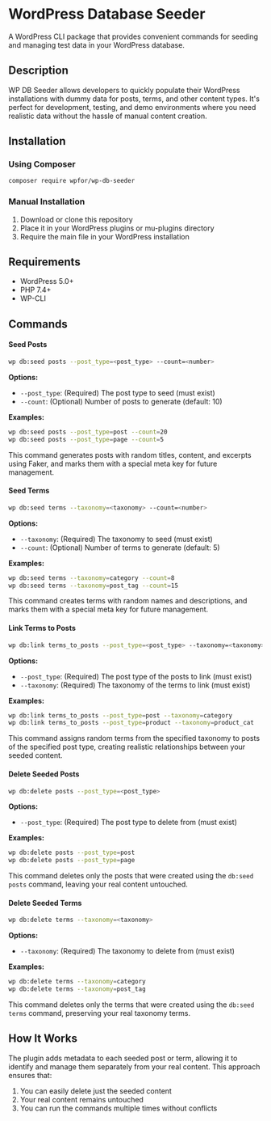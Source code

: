 # WordPress Database Seeder

A WordPress CLI package that provides convenient commands for seeding and managing test data in your WordPress database.

## Description

WP DB Seeder allows developers to quickly populate their WordPress installations with dummy data for posts, terms, and other content types. It's perfect for development, testing, and demo environments where you need realistic data without the hassle of manual content creation.

## Installation

### Using Composer

```bash
composer require wpfor/wp-db-seeder
```

### Manual Installation

1. Download or clone this repository
2. Place it in your WordPress plugins or mu-plugins directory
3. Require the main file in your WordPress installation

## Requirements

- WordPress 5.0+
- PHP 7.4+
- WP-CLI

## Commands

#### Seed Posts

```bash
wp db:seed posts --post_type=<post_type> --count=<number>
```

**Options:**
- `--post_type`: (Required) The post type to seed (must exist)
- `--count`: (Optional) Number of posts to generate (default: 10)

**Examples:**
```bash
wp db:seed posts --post_type=post --count=20
wp db:seed posts --post_type=page --count=5
```

This command generates posts with random titles, content, and excerpts using Faker, and marks them with a special meta key for future management.

#### Seed Terms

```bash
wp db:seed terms --taxonomy=<taxonomy> --count=<number>
```

**Options:**
- `--taxonomy`: (Required) The taxonomy to seed (must exist)
- `--count`: (Optional) Number of terms to generate (default: 5)

**Examples:**
```bash
wp db:seed terms --taxonomy=category --count=8
wp db:seed terms --taxonomy=post_tag --count=15
```

This command creates terms with random names and descriptions, and marks them with a special meta key for future management.

#### Link Terms to Posts

```bash
wp db:link terms_to_posts --post_type=<post_type> --taxonomy=<taxonomy>
```

**Options:**
- `--post_type`: (Required) The post type of the posts to link (must exist)
- `--taxonomy`: (Required) The taxonomy of the terms to link (must exist)

**Examples:**
```bash
wp db:link terms_to_posts --post_type=post --taxonomy=category
wp db:link terms_to_posts --post_type=product --taxonomy=product_cat
```

This command assigns random terms from the specified taxonomy to posts of the specified post type, creating realistic relationships between your seeded content.

#### Delete Seeded Posts

```bash
wp db:delete posts --post_type=<post_type>
```

**Options:**
- `--post_type`: (Required) The post type to delete from (must exist)

**Examples:**
```bash
wp db:delete posts --post_type=post
wp db:delete posts --post_type=page
```

This command deletes only the posts that were created using the `db:seed posts` command, leaving your real content untouched.

#### Delete Seeded Terms

```bash
wp db:delete terms --taxonomy=<taxonomy>
```

**Options:**
- `--taxonomy`: (Required) The taxonomy to delete from (must exist)

**Examples:**
```bash
wp db:delete terms --taxonomy=category
wp db:delete terms --taxonomy=post_tag
```

This command deletes only the terms that were created using the `db:seed terms` command, preserving your real taxonomy terms.

## How It Works

The plugin adds metadata to each seeded post or term, allowing it to identify and manage them separately from your real content. This approach ensures that:

1. You can easily delete just the seeded content
2. Your real content remains untouched
3. You can run the commands multiple times without conflicts